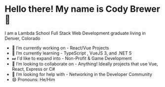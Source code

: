 
# Hello there! My name is Cody Brewer 👋

I am a Lambda School Full Stack Web Development graduate living in Denver, Colorado

- 🔭 I’m currently working on - React/Vue Projects
- 🌱 I’m currently learning - TypeScript , VueJS 3, and .NET 5
- ⏭ I'd like to expand into - Non-Profit & Game Development
- 👯 I’m looking to collaborate on - Anything! Ideally projects that use Vue, React, Express or C#
- 🤔 I’m looking for help with - Networking in the Developer Community
- 😄 Pronouns: He/Him
